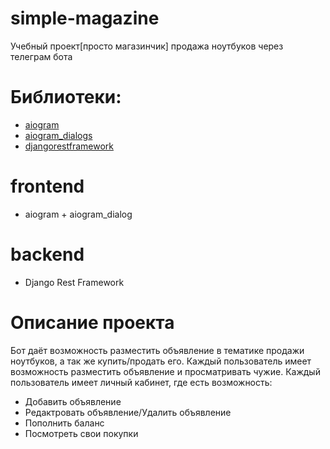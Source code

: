 # simple-magazine
Учебный проект[просто магазинчик] продажа ноутбуков через телеграм бота

# Библиотеки:
 - [aiogram](https://github.com/aiogram/aiogram) 
 - [aiogram_dialogs](https://github.com/Tishka17/aiogram_dialog/tree/master)
 - [djangorestframework](https://github.com/encode/django-rest-framework) 

# frontend
- aiogram + aiogram_dialog

# backend
- Django Rest Framework


# Описание проекта
Бот даёт возможность разместить объявление в тематике продажи ноутбуков, а так же купить/продать его.
Каждый пользователь имеет возможность разместить объявление и просматривать чужие.
Каждый пользователь имеет личный кабинет, где есть возможность:
- Добавить объявление
- Редактровать объявление/Удалить объявление
- Пополнить баланс
- Посмотреть свои покупки
